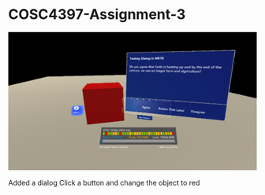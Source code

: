 # COSC4397-Assignment-3
![alt text](Untitled.png)

Added a dialog
Click a button and change the object to red
